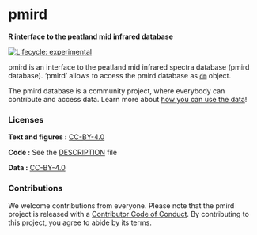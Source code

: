 
<!-- README.md is generated from README.Rmd. Please edit that file -->

# pmird

<!-- [ -->

<!--]{style="float:right"} -->

**R interface to the peatland mid infrared database**

<!-- badges: start -->

[![Lifecycle:
experimental](https://img.shields.io/badge/lifecycle-experimental-orange.svg)](https://www.tidyverse.org/lifecycle/#experimental)
<!-- badges: end -->

<!-- [![Binder](https://mybinder.org/badge_logo.svg)](https://mybinder.org/v2/gh///master?urlpath=rstudio)  -->

pmird is an interface to the peatland mid infrared spectra database
(pmird database). ‘pmird’ allows to access the pmird database as
[`dm`](https://dm.cynkra.com/reference/dm.html) object.

The pmird database is a community project, where everybody can
contribute and access data. Learn more about [how you can use the
data](https://henningte.github.io/pmird/articles/a05-How-to-access-data.html)\!

<!-- ### How to cite

Please cite this compendium as:

> Authors, (2025). _Compendium of R code and data for Title of your paper goes here_. Accessed 02 Apr 2025. Online at <https://doi.org/xxx/xxx>

### How to download or install

You can download the compendium as a zip from from this URL: </archive/master.zip>

Or you can install this compendium as an R package, pmird, from GitHub with:



```r
# install.packages("devtools")
remotes::install_github("/")
```
-->

### Licenses

**Text and figures :**
[CC-BY-4.0](http://creativecommons.org/licenses/by/4.0/)

**Code :** See the
[DESCRIPTION](https://github.com/henningte/pmird/blob/master/DESCRIPTION)
file

**Data :** [CC-BY-4.0](http://creativecommons.org/licenses/by/4.0/)

### Contributions

We welcome contributions from everyone. Please note that the pmird
project is released with a [Contributor Code of
Conduct](https://henningte.github.io/pmird//CODE_OF_CONDUCT.html). By
contributing to this project, you agree to abide by its terms.
